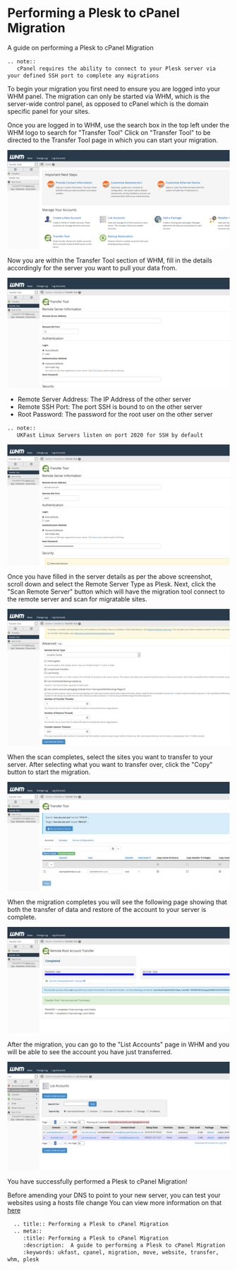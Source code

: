 # Performing a Plesk to cPanel Migration

A guide on performing a Plesk to cPanel Migration

```eval_rst
.. note::
   cPanel requires the ability to connect to your Plesk server via your defined SSH port to complete any migrations
```

To begin your migration you first need to ensure you are logged into your WHM panel.
The migration can only be started via WHM, which is the server-wide control panel, as opposed to cPanel which is the domain specific panel for your sites.

Once you are logged in to WHM, use the search box in the top left under the WHM logo to search for "Transfer Tool"
Click on "Transfer Tool" to be directed to the Transfer Tool page in which you can start your migration.

![cPanel Transfer Tool Image](files/cpanel_searchtransfertool.PNG)

Now you are within the Transfer Tool section of WHM, fill in the details accordingly for the server you want to pull your data from.

![cPanel Plesk to cPanel](files/cpanel_transfertool1.PNG)

- Remote Server Address: The IP Address of the other server
- Remote SSH Port: The port SSH is bound to on the other server
- Root Password: The password for the root user on the other server

```eval_rst
.. note::
   UKFast Linux Servers listen on port 2020 for SSH by default
```
![cPanel Plesk to cPanel server details](files/cpanel_transfertool1withdetails.PNG)

Once you have filled in the server details as per the above screenshot, scroll down and select the Remote Server Type as Plesk.
Next, click the "Scan Remote Server" button which will have the migration tool connect to the remote server and scan for migratable sites.

![cPanel Plesk to cPanel select plesk](files/cpanel_transfertool2selectplesk.PNG)

When the scan completes, select the sites you want to transfer to your server.
After selecting what you want to transfer over, click the "Copy" button to start the migration.

![cPanel Scanned Plesk for sites](files/cpanel_transfertoolscannedplesk.PNG)

When the migration completes you will see the following page showing that both the transfer of data and restore of the account to your server is complete.

![cPanel Transfer complete](files/cpanel_transfertoolplesksuccess.PNG)

After the migration, you can go to the "List Accounts" page in WHM and you will be able to see the account you have just transferred.

![cPanel List accounts to see the transferred site](files/cpanel_transfertoollistaccounts.PNG)

You have successfully performed a Plesk to cPanel Migration!

Before amending your DNS to point to your new server, you can test your websites using a hosts file change
You can view more information on that [here](https://my.ukfast.co.uk/safedns/index.php)

```eval_rst
  .. title:: Performing a Plesk to cPanel Migration
  .. meta::
     :title: Performing a Plesk to cPanel Migration
     :description:  A guide to performing a Plesk to cPanel Migration
     :keywords: ukfast, cpanel, migration, move, website, transfer, whm, plesk
